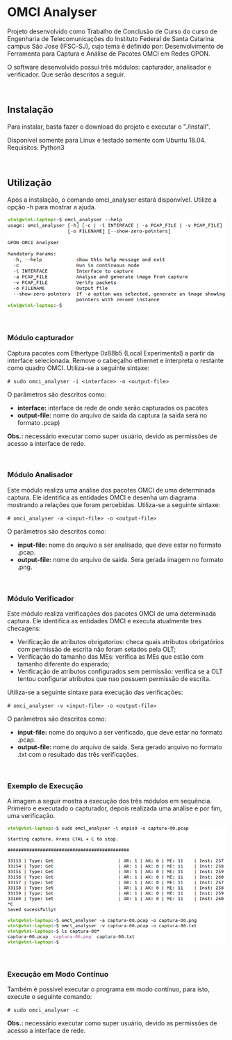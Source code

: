 # OMCI Analyser

Projeto desenvolvido como Trabalho de Conclusão de Curso do curso de Engenharia de Telecomunicações do Instituto Federal de Santa Catarina campus São Jose (IFSC-SJ), cujo tema é definido por: Desenvolvimento de Ferramenta para Captura e Análise de Pacotes OMCI em Redes GPON.

O software desenvolvido possui três módulos: capturador, analisador e verificador. Que serão descritos a seguir.

<br />

## Instalação

Para instalar, basta fazer o download do projeto e executar o "./install".

Disponível somente para Linux e testado somente com Ubuntu 18.04.
Requisitos: Python3

<br />

## Utilização

Após a instalação, o comando omci_analyser estará disponvível. Utilize a opção -h para mostrar a ajuda.

![Help OMCI Analyser](./imgs/oneshot_help.png)

<br />

### Módulo capturador

Captura pacotes com Ethertype 0x88b5 (Local Experimental) a partir da interface selecionada. Remove o cabeçalho ethernet e interpreta  o restante como quadro OMCI. Utiliza-se a seguinte sintaxe:

    # sudo omci_analyser -i <interface> -o <output-file>

O parâmetros são descritos como:

 - **interface:** interface de rede de onde serão capturados os pacotes
 - **output-file:** nome do arquivo de saída da captura (a saida será no formato .pcap)

**Obs.:** necessário executar como super usuário, devido as permissões de acesso a interface de rede.

<br />

### Módulo Analisador

Este módulo realiza uma análise dos pacotes OMCI de uma determinada captura. Ele identifica as entidades OMCI e desenha um diagrama mostrando a relações que foram percebidas. Utiliza-se a seguinte sintaxe:

    # omci_analyser -a <input-file> -o <output-file>

O parâmetros são descritos como:

 - **input-file:** nome do arquivo a ser analisado, que deve estar no formato .pcap.
 - **output-file:** nome do arquivo de saida. Sera gerada imagem no formato .png.

<br />

### Módulo Verificador

Este módulo realiza verificações dos pacotes OMCI de uma determinada captura. Ele identifica as entidades OMCI e executa atualmente tres checagens:

 - Verificação de atributos obrigatorios: checa quais atributos obrigatórios com permissão de escrita não foram setados pela OLT;
 - Verificação do tamanho das MEs: verifica as MEs que estão com tamanho diferente do esperado;
 - Verificação de atributos configurados sem permissão: verifica se a OLT tentou configurar atributos que nao possuem permissão de escrita.

Utiliza-se a seguinte sintaxe para execução das verificações:

    # omci_analyser -v <input-file> -o <output-file>

O parâmetros são descritos como:

 - **input-file:** nome do arquivo a ser verificado, que deve estar no formato .pcap.
 - **output-file:** nome do arquivo de saida. Sera gerado arquivo no formato .txt com o resultado das três verificações.

<br />

### Exemplo de Execução

A imagem a seguir mostra a execução dos três módulos em sequência. Primeiro e executado o capturador, depois realizada uma análise e por fim, uma verificação.

![OMCI Analyser Example](./imgs/oneshot_example.png)

<br />

### Execução em Modo Contínuo

Também é possível executar o programa em modo contínuo, para isto, execute o seguinte comando:

    # sudo omci_analyser -c

**Obs.:** necessário executar como super usuário, devido as permissões de acesso a interface de rede.
